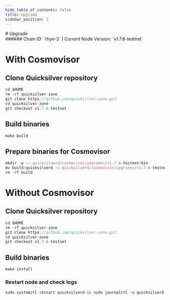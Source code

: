 ```yaml
---
hide_table_of_contents: false
title: Upgrade
sidebar_position: 3
---
```


<div class="h1-with-icon icon-quicksilver">
# Upgrade
</div>
###### Chain ID: `rhye-3` | Current Node Version: `v1.7.6-testnet`

# With Cosmovisor
## Clone Quicksilver repository
```js
cd $HOME
rm -rf quicksilver-zone
git clone https://github.com/quicksilver-zone.git
cd quicksilver-zone
git checkout v1.7.6-testnet
 ```

## Build binaries
```js
make build
 ```

## Prepare binaries for Cosmovisor
```js
mkdir -p ~/.quicksilverd/cosmovisor/upgrades/v1.7.6-testnet/bin
mv build/quicksilverd ~/.quicksilverd/cosmovisor/upgrades/v1.7.6-testnet/bin/
rm -rf build
```

# Without Cosmovisor
## Clone Quicksilver repository
```js
cd $HOME
rm -rf quicksilver-zone
git clone https://github.com/quicksilver-zone.git
cd quicksilver-zone
git checkout v1.7.6-testnet
 ```

## Build binaries
```js
make install
 ```

### Restart node and check logs
```js
sudo systemctl restart quicksilverd && sudo journalctl -u quicksilverd -f --no-hostname -o cat
```